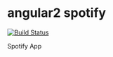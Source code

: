 angular2 spotify
==================
[![Build Status](https://travis-ci.org/Vardius/angular2-spotify.svg?branch=master)](https://travis-ci.org/vardius/angular2-spotify)

Spotify App
